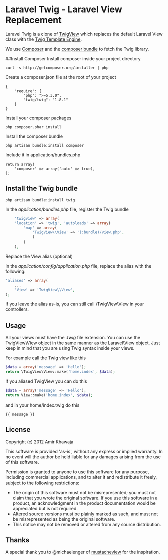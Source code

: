# Laravel Twig - Laravel View Replacement

Laravel Twig is a clone of [TwigView](https://github.com/akhawaja/TwigView) which replaces the default Laravel View class with the 
[Twig Template Engine](http://twig.sensiolabs.org/).

We use [Composer](http://getcomposer.org/) and the [composer bundle](http://bundles.laravel.com/bundle/composer) 
to fetch the Twig library.

##Install Composer
Install composer inside your project directory

	curl -s http://getcomposer.org/installer | php

Create a composer.json file at the root of your project
  
	{
	    "require": {
	        "php": ">=5.3.0",
	        "twig/twig": "1.8.1"
	    }
	}

Install your composer packages

	php composer.phar install  

Install the composer bundle

	php artisan bundle:install composer

Include it in application/bundles.php

	return array(
		'composer' => array('auto' => true),
	);

## Install the Twig bundle

	php artisan bundle:install twig

In the *application/bundles.php* file, register the Twig bundle

```php
	'twigview' => array(
    'location' => 'twig', 'autoloads' => array(
        'map' => array(
            'TwigView\\View' => '(:bundle)/view.php',
        	)
    	)
    ),
```

Replace the View alias (optional)

In the *application/config/application.php* file, replace the alias with the following:

```php
'aliases' => array(
    ...
    'View' => 'TwigView\\View',
);
```

If you leave the alias as-is, you can still call \TwigView\View in your controllers.

## Usage ##

All your views must have the *.twig* file extension. You can use the TwigView\View object in the same 
manner as the Laravel\View object. Just keep in mind that you are using Twig syntax inside your views.

For example call the Twig view like this

```php
$data = array('message' => 'Hello');
return \TwigView\View::make('home.index', $data);
``` 

If you aliased TwigView you can do this

```php
$data = array('message' => 'Hello');
return View::make('home.index', $data);
``` 

and in your home/index.twig do this

	{{ message }}

## License ##

Copyright (c) 2012 Amir Khawaja

This software is provided 'as-is', without any express or implied warranty. In no event will the 
author be held liable for any damages arising from the use of this software.

Permission is granted to anyone to use this software for any purpose, including commercial 
applications, and to alter it and redistribute it freely, subject to the following restrictions:

- The origin of this software must not be misrepresented; you must not claim that you wrote the original software. 
If you use this software in a product, an acknowledgment in the product documentation would be appreciated 
but is not required.
- Altered source versions must be plainly marked as such, and must not be misrepresented as being the original software.
- This notice may not be removed or altered from any source distribution.

## Thanks ##

A special thank you to @michaelenger of [mustacheview](https://github.com/michaelenger/mustacheview) for the 
inspiration.